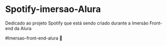 # Spotify-imersao-Alura 
Dedicado ao projeto Spotify que está sendo criado durante a Imersão Front-end da Alura

#Imersao-front-end-alura 🚀
